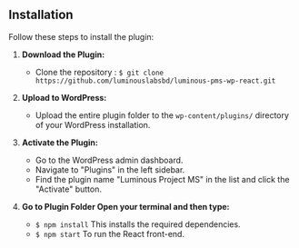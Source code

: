 
## Installation

Follow these steps to install the plugin:

1. **Download the Plugin:**
   - Clone the repository : `$ git clone https://github.com/luminouslabsbd/luminous-pms-wp-react.git`

2. **Upload to WordPress:**
   - Upload the entire plugin folder to the `wp-content/plugins/` directory of your WordPress installation.

3. **Activate the Plugin:**
   - Go to the WordPress admin dashboard.
   - Navigate to "Plugins" in the left sidebar.
   - Find the plugin name "Luminous Project MS" in the list and click the "Activate" button.

4. **Go to Plugin Folder Open your terminal and then type:**
    - `$ npm install` This installs the required dependencies.
    - `$ npm start` To run the React front-end.